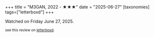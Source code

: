 +++
title = "M3GAN, 2022 - ★★★"
date = "2025-06-27"
[taxonomies]
tags=["letterboxd"]
+++

Watched on Friday June 27, 2025.

<small>see this review on <a href="https://letterboxd.com/nonmodernist/film/m3gan/">letterboxd</a>.</small>